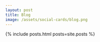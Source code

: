 ```yaml
---
layout: post
title: Blog
image: /assets/social-cards/blog.png
---
```


{% include posts.html posts=site.posts %}
